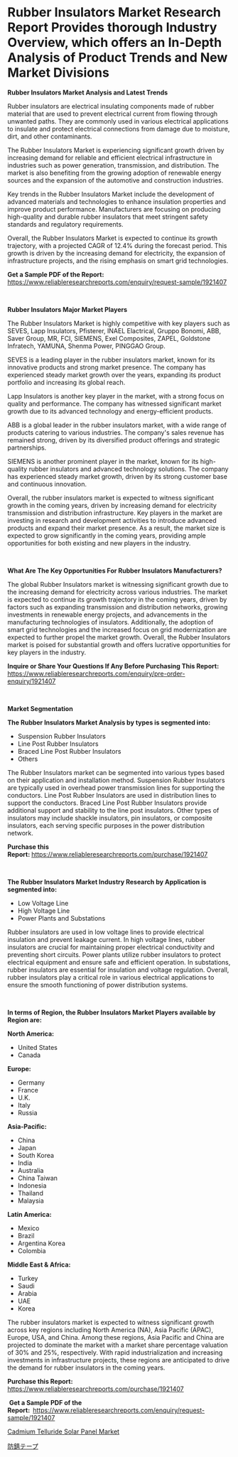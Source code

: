 <p><h1>Rubber Insulators Market Research Report Provides thorough Industry Overview, which offers an In-Depth Analysis of Product Trends and New Market Divisions</h1></p><p><strong>Rubber Insulators Market Analysis and Latest Trends</strong></p>
<p><p>Rubber insulators are electrical insulating components made of rubber material that are used to prevent electrical current from flowing through unwanted paths. They are commonly used in various electrical applications to insulate and protect electrical connections from damage due to moisture, dirt, and other contaminants.</p><p>The Rubber Insulators Market is experiencing significant growth driven by increasing demand for reliable and efficient electrical infrastructure in industries such as power generation, transmission, and distribution. The market is also benefiting from the growing adoption of renewable energy sources and the expansion of the automotive and construction industries.</p><p>Key trends in the Rubber Insulators Market include the development of advanced materials and technologies to enhance insulation properties and improve product performance. Manufacturers are focusing on producing high-quality and durable rubber insulators that meet stringent safety standards and regulatory requirements.</p><p>Overall, the Rubber Insulators Market is expected to continue its growth trajectory, with a projected CAGR of 12.4% during the forecast period. This growth is driven by the increasing demand for electricity, the expansion of infrastructure projects, and the rising emphasis on smart grid technologies.</p></p>
<p><strong>Get a Sample PDF of the Report:&nbsp;</strong> <a href="https://www.reliableresearchreports.com/enquiry/request-sample/1921407">https://www.reliableresearchreports.com/enquiry/request-sample/1921407</a></p>
<p>&nbsp;</p>
<p><strong>Rubber Insulators Major Market Players</strong></p>
<p><p>The Rubber Insulators Market is highly competitive with key players such as SEVES, Lapp Insulators, Pfisterer, INAEL Elactrical, Gruppo Bonomi, ABB, Saver Group, MR, FCI, SIEMENS, Exel Composites, ZAPEL, Goldstone Infratech, YAMUNA, Shenma Power, PINGGAO Group.</p><p>SEVES is a leading player in the rubber insulators market, known for its innovative products and strong market presence. The company has experienced steady market growth over the years, expanding its product portfolio and increasing its global reach.</p><p>Lapp Insulators is another key player in the market, with a strong focus on quality and performance. The company has witnessed significant market growth due to its advanced technology and energy-efficient products.</p><p>ABB is a global leader in the rubber insulators market, with a wide range of products catering to various industries. The company's sales revenue has remained strong, driven by its diversified product offerings and strategic partnerships.</p><p>SIEMENS is another prominent player in the market, known for its high-quality rubber insulators and advanced technology solutions. The company has experienced steady market growth, driven by its strong customer base and continuous innovation.</p><p>Overall, the rubber insulators market is expected to witness significant growth in the coming years, driven by increasing demand for electricity transmission and distribution infrastructure. Key players in the market are investing in research and development activities to introduce advanced products and expand their market presence. As a result, the market size is expected to grow significantly in the coming years, providing ample opportunities for both existing and new players in the industry.</p></p>
<p>&nbsp;</p>
<p><strong>What Are The Key Opportunities For Rubber Insulators Manufacturers?</strong></p>
<p><p>The global Rubber Insulators market is witnessing significant growth due to the increasing demand for electricity across various industries. The market is expected to continue its growth trajectory in the coming years, driven by factors such as expanding transmission and distribution networks, growing investments in renewable energy projects, and advancements in the manufacturing technologies of insulators. Additionally, the adoption of smart grid technologies and the increased focus on grid modernization are expected to further propel the market growth. Overall, the Rubber Insulators market is poised for substantial growth and offers lucrative opportunities for key players in the industry.</p></p>
<p><strong>Inquire or Share Your Questions If Any Before Purchasing This Report:</strong> <a href="https://www.reliableresearchreports.com/enquiry/pre-order-enquiry/1921407">https://www.reliableresearchreports.com/enquiry/pre-order-enquiry/1921407</a></p>
<p>&nbsp;</p>
<p><strong>Market Segmentation</strong></p>
<p><strong>The Rubber Insulators Market Analysis by types is segmented into:</strong></p>
<p><ul><li>Suspension Rubber Insulators</li><li>Line Post Rubber Insulators</li><li>Braced Line Post Rubber Insulators</li><li>Others</li></ul></p>
<p><p>The Rubber Insulators market can be segmented into various types based on their application and installation method. Suspension Rubber Insulators are typically used in overhead power transmission lines for supporting the conductors. Line Post Rubber Insulators are used in distribution lines to support the conductors. Braced Line Post Rubber Insulators provide additional support and stability to the line post insulators. Other types of insulators may include shackle insulators, pin insulators, or composite insulators, each serving specific purposes in the power distribution network.</p></p>
<p><strong>Purchase this Report:&nbsp;</strong><a href="https://www.reliableresearchreports.com/purchase/1921407">https://www.reliableresearchreports.com/purchase/1921407</a></p>
<p>&nbsp;</p>
<p><strong>The Rubber Insulators Market Industry Research by Application is segmented into:</strong></p>
<p><ul><li>Low Voltage Line</li><li>High Voltage Line</li><li>Power Plants and Substations</li></ul></p>
<p><p>Rubber insulators are used in low voltage lines to provide electrical insulation and prevent leakage current. In high voltage lines, rubber insulators are crucial for maintaining proper electrical conductivity and preventing short circuits. Power plants utilize rubber insulators to protect electrical equipment and ensure safe and efficient operation. In substations, rubber insulators are essential for insulation and voltage regulation. Overall, rubber insulators play a critical role in various electrical applications to ensure the smooth functioning of power distribution systems.</p></p>
<p>&nbsp;</p>
<p><strong>In terms of Region, the Rubber Insulators Market Players available by Region are:</strong></p>
<p>
    <p> <strong> North America: </strong>
        <ul>
            <li>United States</li>
            <li>Canada</li>
        </ul>
        </p> 
    <p> <strong> Europe: </strong>
        <ul>
            <li>Germany</li>
            <li>France</li>
            <li>U.K.</li>
            <li>Italy</li>
            <li>Russia</li>
        </ul>
        </p> 
    <p> <strong> Asia-Pacific: </strong>
        <ul>
            <li>China</li>
            <li>Japan</li>
            <li>South Korea</li>
            <li>India</li>
            <li>Australia</li>
            <li>China Taiwan</li>
            <li>Indonesia</li>
            <li>Thailand</li>
            <li>Malaysia</li>
        </ul>
        </p> 
    <p> <strong> Latin America: </strong>
        <ul>
            <li>Mexico</li>
            <li>Brazil</li>
            <li>Argentina Korea</li>
            <li>Colombia</li>
        </ul>
        </p> 
    <p> <strong> Middle East & Africa: </strong>
        <ul>
            <li>Turkey</li>
            <li>Saudi</li>
            <li>Arabia</li>
            <li>UAE</li>
            <li>Korea</li>
        </ul>
    </p>
    </p>
<p><p>The rubber insulators market is expected to witness significant growth across key regions including North America (NA), Asia Pacific (APAC), Europe, USA, and China. Among these regions, Asia Pacific and China are projected to dominate the market with a market share percentage valuation of 30% and 25%, respectively. With rapid industrialization and increasing investments in infrastructure projects, these regions are anticipated to drive the demand for rubber insulators in the coming years.</p></p>
<p><strong>Purchase this Report: </strong><a href="https://www.reliableresearchreports.com/purchase/1921407">https://www.reliableresearchreports.com/purchase/1921407</a></p>
<p>&nbsp;<strong>Get a Sample PDF of the Report:&nbsp;&nbsp;</strong><a href="https://www.reliableresearchreports.com/enquiry/request-sample/1921407">https://www.reliableresearchreports.com/enquiry/request-sample/1921407</a></p>
<p><strong></strong></p>
<p><p><a href="https://github.com/PeterParrish5/Market-Research-Report-List-4/blob/main/cadmium-telluride-solar-panel-market.md">Cadmium Telluride Solar Panel Market</a></p><p><a href="https://github.com/xnljig2898992/Market-Research-Report-List-1/blob/main/943662716283.md">防錆テープ</a></p></p>